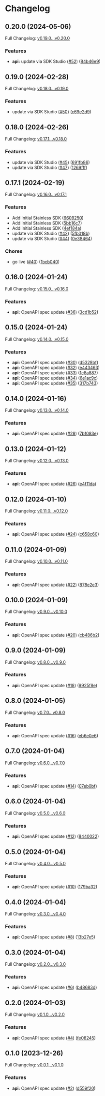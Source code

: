 # Changelog

## 0.20.0 (2024-05-06)

Full Changelog: [v0.19.0...v0.20.0](https://github.com/Dataherald/dataherald-python/compare/v0.19.0...v0.20.0)

### Features

* **api:** update via SDK Studio ([#52](https://github.com/Dataherald/dataherald-python/issues/52)) ([84b46e9](https://github.com/Dataherald/dataherald-python/commit/84b46e9a1aa8046a1b8c909669c746f95ef6c567))

## 0.19.0 (2024-02-28)

Full Changelog: [v0.18.0...v0.19.0](https://github.com/Dataherald/dataherald-python/compare/v0.18.0...v0.19.0)

### Features

* update via SDK Studio ([#50](https://github.com/Dataherald/dataherald-python/issues/50)) ([c69e2d9](https://github.com/Dataherald/dataherald-python/commit/c69e2d9653782b8049e587cd8941cc2758c3c8c3))

## 0.18.0 (2024-02-26)

Full Changelog: [v0.17.1...v0.18.0](https://github.com/Dataherald/dataherald-python/compare/v0.17.1...v0.18.0)

### Features

* update via SDK Studio ([#45](https://github.com/Dataherald/dataherald-python/issues/45)) ([691fb86](https://github.com/Dataherald/dataherald-python/commit/691fb8679ad61c43b210653296b7a0dc6938a46a))
* update via SDK Studio ([#47](https://github.com/Dataherald/dataherald-python/issues/47)) ([1269fff](https://github.com/Dataherald/dataherald-python/commit/1269ffffd9c0b9a17953cffdc1d61c0660f55adf))

## 0.17.1 (2024-02-19)

Full Changelog: [v0.16.0...v0.17.1](https://github.com/Dataherald/dataherald-python/compare/v0.16.0...v0.17.1)

### Features

* Add initial Stainless SDK ([6609250](https://github.com/Dataherald/dataherald-python/commit/6609250456ab0823a593a5ba0d02273480ee2b3c))
* Add initial Stainless SDK ([5bb16c7](https://github.com/Dataherald/dataherald-python/commit/5bb16c71c17bc7b284112e3b154d1d02baeb4694))
* Add initial Stainless SDK ([4ef184a](https://github.com/Dataherald/dataherald-python/commit/4ef184a773477c504daa960910d01045d92b0640))
* update via SDK Studio ([#42](https://github.com/Dataherald/dataherald-python/issues/42)) ([5fb018b](https://github.com/Dataherald/dataherald-python/commit/5fb018b58c6e283496bc2ff8b3a178cbe09c41f4))
* update via SDK Studio ([#44](https://github.com/Dataherald/dataherald-python/issues/44)) ([0e38464](https://github.com/Dataherald/dataherald-python/commit/0e38464bc3291186574a1b7bbde84e653a9f5cf0))


### Chores

* go live ([#40](https://github.com/Dataherald/dataherald-python/issues/40)) ([1bcb040](https://github.com/Dataherald/dataherald-python/commit/1bcb04011466fb4e338c416d23bfed1ebb2ab2e6))

## 0.16.0 (2024-01-24)

Full Changelog: [v0.15.0...v0.16.0](https://github.com/Dataherald/dataherald-python/compare/v0.15.0...v0.16.0)

### Features

* **api:** OpenAPI spec update ([#36](https://github.com/Dataherald/dataherald-python/issues/36)) ([3cd1b52](https://github.com/Dataherald/dataherald-python/commit/3cd1b528649a9844e58e4c2344356e672c65c140))

## 0.15.0 (2024-01-24)

Full Changelog: [v0.14.0...v0.15.0](https://github.com/Dataherald/dataherald-python/compare/v0.14.0...v0.15.0)

### Features

* **api:** OpenAPI spec update ([#30](https://github.com/Dataherald/dataherald-python/issues/30)) ([d5328bf](https://github.com/Dataherald/dataherald-python/commit/d5328bfab08dc97760ce01661c3f83665bafd389))
* **api:** OpenAPI spec update ([#32](https://github.com/Dataherald/dataherald-python/issues/32)) ([e443463](https://github.com/Dataherald/dataherald-python/commit/e443463f508753125e7b48582a4432156959b898))
* **api:** OpenAPI spec update ([#33](https://github.com/Dataherald/dataherald-python/issues/33)) ([1c8a887](https://github.com/Dataherald/dataherald-python/commit/1c8a88761d37f060a0835735fabe8e75980ae2d7))
* **api:** OpenAPI spec update ([#34](https://github.com/Dataherald/dataherald-python/issues/34)) ([6e1ac9c](https://github.com/Dataherald/dataherald-python/commit/6e1ac9cf083f2382260f44f5f2627cbbc6b3d8f2))
* **api:** OpenAPI spec update ([#35](https://github.com/Dataherald/dataherald-python/issues/35)) ([317b743](https://github.com/Dataherald/dataherald-python/commit/317b74340bebc295024fcadb0a4ff3aeebefe06e))

## 0.14.0 (2024-01-16)

Full Changelog: [v0.13.0...v0.14.0](https://github.com/Dataherald/dataherald-python/compare/v0.13.0...v0.14.0)

### Features

* **api:** OpenAPI spec update ([#28](https://github.com/Dataherald/dataherald-python/issues/28)) ([7bf083e](https://github.com/Dataherald/dataherald-python/commit/7bf083e324b5df82263c1a3f7818581312b3beb0))

## 0.13.0 (2024-01-12)

Full Changelog: [v0.12.0...v0.13.0](https://github.com/Dataherald/dataherald-python/compare/v0.12.0...v0.13.0)

### Features

* **api:** OpenAPI spec update ([#26](https://github.com/Dataherald/dataherald-python/issues/26)) ([e4f11da](https://github.com/Dataherald/dataherald-python/commit/e4f11da1d79172307e9f9ecbdb3d8984df07a6d8))

## 0.12.0 (2024-01-10)

Full Changelog: [v0.11.0...v0.12.0](https://github.com/Dataherald/dataherald-python/compare/v0.11.0...v0.12.0)

### Features

* **api:** OpenAPI spec update ([#24](https://github.com/Dataherald/dataherald-python/issues/24)) ([c658c60](https://github.com/Dataherald/dataherald-python/commit/c658c60e62dc96fcbe75dd635cea5ff6d3dfd26d))

## 0.11.0 (2024-01-09)

Full Changelog: [v0.10.0...v0.11.0](https://github.com/Dataherald/dataherald-python/compare/v0.10.0...v0.11.0)

### Features

* **api:** OpenAPI spec update ([#22](https://github.com/Dataherald/dataherald-python/issues/22)) ([878e2e3](https://github.com/Dataherald/dataherald-python/commit/878e2e32b1ab06cc5868f8a311a89eadb92296d4))

## 0.10.0 (2024-01-09)

Full Changelog: [v0.9.0...v0.10.0](https://github.com/Dataherald/dataherald-python/compare/v0.9.0...v0.10.0)

### Features

* **api:** OpenAPI spec update ([#20](https://github.com/Dataherald/dataherald-python/issues/20)) ([cb486b2](https://github.com/Dataherald/dataherald-python/commit/cb486b2c6a8c2d2e57c2eb011252cccfe6aaa838))

## 0.9.0 (2024-01-09)

Full Changelog: [v0.8.0...v0.9.0](https://github.com/Dataherald/dataherald-python/compare/v0.8.0...v0.9.0)

### Features

* **api:** OpenAPI spec update ([#18](https://github.com/Dataherald/dataherald-python/issues/18)) ([9925f8e](https://github.com/Dataherald/dataherald-python/commit/9925f8ee7e7820d1984f5833cfecee0ba4dba498))

## 0.8.0 (2024-01-05)

Full Changelog: [v0.7.0...v0.8.0](https://github.com/Dataherald/dataherald-python/compare/v0.7.0...v0.8.0)

### Features

* **api:** OpenAPI spec update ([#16](https://github.com/Dataherald/dataherald-python/issues/16)) ([eb6e0e6](https://github.com/Dataherald/dataherald-python/commit/eb6e0e6e8cd62243abb8f8f187613d56374f1192))

## 0.7.0 (2024-01-04)

Full Changelog: [v0.6.0...v0.7.0](https://github.com/Dataherald/dataherald-python/compare/v0.6.0...v0.7.0)

### Features

* **api:** OpenAPI spec update ([#14](https://github.com/Dataherald/dataherald-python/issues/14)) ([07eb0bf](https://github.com/Dataherald/dataherald-python/commit/07eb0bf0fd489baed33c7467ccc6226216803077))

## 0.6.0 (2024-01-04)

Full Changelog: [v0.5.0...v0.6.0](https://github.com/Dataherald/dataherald-python/compare/v0.5.0...v0.6.0)

### Features

* **api:** OpenAPI spec update ([#12](https://github.com/Dataherald/dataherald-python/issues/12)) ([8440022](https://github.com/Dataherald/dataherald-python/commit/8440022e862cb1d4750e5ecb3c8a67da1d08c50a))

## 0.5.0 (2024-01-04)

Full Changelog: [v0.4.0...v0.5.0](https://github.com/Dataherald/dataherald-python/compare/v0.4.0...v0.5.0)

### Features

* **api:** OpenAPI spec update ([#10](https://github.com/Dataherald/dataherald-python/issues/10)) ([179ba32](https://github.com/Dataherald/dataherald-python/commit/179ba3233c8b16d0747dc806c5b2c36a67f88119))

## 0.4.0 (2024-01-04)

Full Changelog: [v0.3.0...v0.4.0](https://github.com/Dataherald/dataherald-python/compare/v0.3.0...v0.4.0)

### Features

* **api:** OpenAPI spec update ([#8](https://github.com/Dataherald/dataherald-python/issues/8)) ([13b27e5](https://github.com/Dataherald/dataherald-python/commit/13b27e549bf00c28e1bae3204466ddf75a9a8de5))

## 0.3.0 (2024-01-04)

Full Changelog: [v0.2.0...v0.3.0](https://github.com/Dataherald/dataherald-python/compare/v0.2.0...v0.3.0)

### Features

* **api:** OpenAPI spec update ([#6](https://github.com/Dataherald/dataherald-python/issues/6)) ([b48683d](https://github.com/Dataherald/dataherald-python/commit/b48683df089b46136749bd55fbe1b1cd3bee22d3))

## 0.2.0 (2024-01-03)

Full Changelog: [v0.1.0...v0.2.0](https://github.com/Dataherald/dataherald-python/compare/v0.1.0...v0.2.0)

### Features

* **api:** OpenAPI spec update ([#4](https://github.com/Dataherald/dataherald-python/issues/4)) ([fe08245](https://github.com/Dataherald/dataherald-python/commit/fe082451e6fe6141e36b7fba12490b99213863ad))

## 0.1.0 (2023-12-26)

Full Changelog: [v0.0.1...v0.1.0](https://github.com/Dataherald/dataherald-python/compare/v0.0.1...v0.1.0)

### Features

* **api:** OpenAPI spec update ([#2](https://github.com/Dataherald/dataherald-python/issues/2)) ([d559f20](https://github.com/Dataherald/dataherald-python/commit/d559f20e27ee1581fe33625820c9d22b8c786e26))
